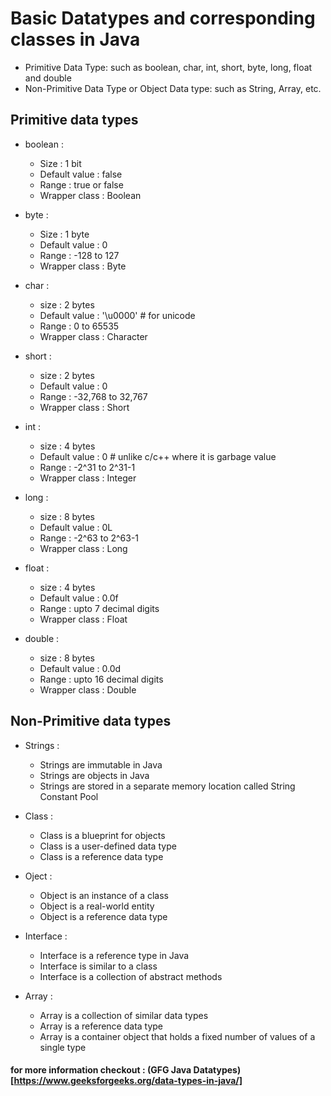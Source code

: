 # Basic Datatypes and corresponding classes in Java
- Primitive Data Type: such as boolean, char, int, short, byte, long, float and double
- Non-Primitive Data Type or Object Data type: such as String, Array, etc.

## Primitive data types 

- boolean : 
    - Size : 1 bit
    - Default value : false
    - Range : true or false
    - Wrapper class : Boolean

- byte :
    - Size : 1 byte
    - Default value : 0
    - Range : -128 to 127
    - Wrapper class : Byte

- char : 
    - size : 2 bytes
    - Default value : '\u0000' # for unicode 
    - Range : 0 to 65535
    - Wrapper class : Character

- short : 
    - size : 2 bytes
    - Default value : 0
    - Range : -32,768 to 32,767
    - Wrapper class : Short

- int :
    - size : 4 bytes
    - Default value : 0 # unlike c/c++ where it is garbage value
    - Range : -2^31 to 2^31-1
    - Wrapper class : Integer

- long : 
    - size : 8 bytes
    - Default value : 0L
    - Range : -2^63 to 2^63-1
    - Wrapper class : Long

- float : 
    - size : 4 bytes 
    - Default value : 0.0f
    - Range : upto 7 decimal digits
    - Wrapper class : Float

- double : 
    - size : 8 bytes
    - Default value : 0.0d
    - Range : upto 16 decimal digits
    - Wrapper class : Double



## Non-Primitive data types

- Strings : 
    - Strings are immutable in Java
    - Strings are objects in Java
    - Strings are stored in a separate memory location called String Constant Pool

- Class :
    - Class is a blueprint for objects
    - Class is a user-defined data type
    - Class is a reference data type

- Oject :
    - Object is an instance of a class
    - Object is a real-world entity
    - Object is a reference data type

- Interface :
    - Interface is a reference type in Java
    - Interface is similar to a class
    - Interface is a collection of abstract methods

- Array :
    - Array is a collection of similar data types
    - Array is a reference data type
    - Array is a container object that holds a fixed number of values of a single type


#### for more information checkout : (GFG Java Datatypes)[https://www.geeksforgeeks.org/data-types-in-java/]